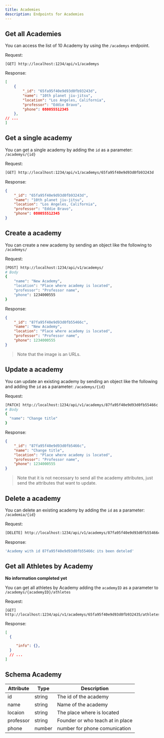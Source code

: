 ```yaml
---
title: Academies
description: Endpoints for Academies
---
```


## Get all Academies

You can access the list of 10 Academy by using the `/academys` endpoint.

Request:

```
[GET] http://localhost:1234/api/v1/academys
```

Response:

```json
[
    {
        "_id": "65fa95f40e9d93d0fb93243d",
        "name": "10th planet jiu-jitsu",
        "location": "Los Angeles, California",
        "professor": "Eddie Bravo",
        "phone": 080055512345
    },
// ...
]
```

## Get a single academy


You can get a single academy by adding the `id` as a parameter: `/academys/{id}`

Request:

```sh
[GET] http://localhost:1234/api/v1/academys/65fa95f40e9d93d0fb93243d
```

Response:

```json
{
    "_id": "65fa95f40e9d93d0fb93243d",
    "name": "10th planet jiu-jitsu",
    "location": "Los Angeles, California",
    "professor": "Eddie Bravo",
    "phone": 080055512345
}
```

## Create a academy


You can create a new academy by sending an object like the following to `/academys/`

Request:

```sh
[POST] http://localhost:1234/api/v1/academys/
# Body
{
	"name": "New Academy",
	"location": "Place where academy is located",
	"professor": "Professor name",
	"phone": 1234000555
}
```

Response:

```json
{
    "_id": "87fa95f40e9d93d0fb55466c",
    "name": "New Academy",
    "location": "Place where academy is located",
    "professor": "Professor name",
    "phone": 1234000555
}
```

> Note that the image is an URLs.

## Update a academy


You can update an existing academy by sending an object like the following and adding the `id` as a parameter: `/academys/{id}`

Request:

```sh
[PATCH] http://localhost:1234/api/v1/academys/87fa95f40e9d93d0fb55466c
# Body
{
  "name": "Change title"
}
```

Response:

```json
{
    "_id": "87fa95f40e9d93d0fb5466c",
	"name": "Change title",
	"location": "Place where academy is located",
	"professor": "Professor name",
	"phone": 1234000555
}

```

> Note that it is not necessary to send all the academy attributes, just send the attributes that want to update.

## Delete a academy


You can delete an existing academy by adding the `id` as a parameter: `/academia/{id}`

Request:

```sh
[DELETE] http://localhost:1234/api/v1/academys/87fa95f40e9d93d0fb55466c
```

Response:

```sh
'Academy with id 87fa95f40e9d93d0fb55466c its been deteled'
```

## Get all Athletes by Academy

**No information completed yet**

You can get all athletes by Academy adding the `academyID` as a parameter to `/academys/{academyID}/athletes`

Request:

```
[GET] http://localhost:1234/api/v1/academys/65fa95f40e9d93d0fb932435/athletes
```

Response:

```json
[
  {

     "info": {},
  }
  // ...
]
```

## Schema Academy


| Attribute | Type   | Description                     |
| --------- | ------ | ------------------------------- |
| id        | string | The id of the academy           |                                                    
| name      | string | Name of the academy             |                                                    
| locaion   | string | The place where is located      |                                                    
| professor | string | Founder or who teach at in place|                                                    
| phone     | number | number for phone comunication   |
